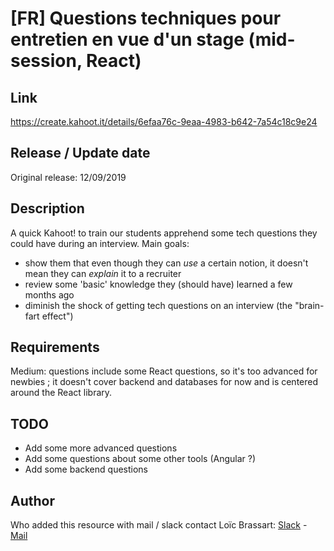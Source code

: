 # [FR] Questions techniques pour entretien en vue d'un stage (mid-session, React)

## Link

https://create.kahoot.it/details/6efaa76c-9eaa-4983-b642-7a54c18c9e24

## Release / Update date

Original release: 12/09/2019

## Description

A quick Kahoot! to train our students apprehend some tech questions they could have during an interview.
Main goals:

- show them that even though they can _use_ a certain notion, it doesn't mean they can _explain_ it to a recruiter
- review some 'basic' knowledge they (should have) learned a few months ago
- diminish the shock of getting tech questions on an interview (the "brain-fart effect")

## Requirements

Medium: questions include some React questions, so it's too advanced for newbies ; it doesn't cover backend and databases for now and is centered around the React library.

## TODO

- Add some more advanced questions
- Add some questions about some other tools (Angular ?)
- Add some backend questions

## Author

Who added this resource with mail / slack contact
Loïc Brassart: [Slack](https://app.slack.com/client/T6SG2QGG2/GMMTJV79A/user_profile/UC22UPJEP) - [Mail](loic@wildcodeschool.fr)
